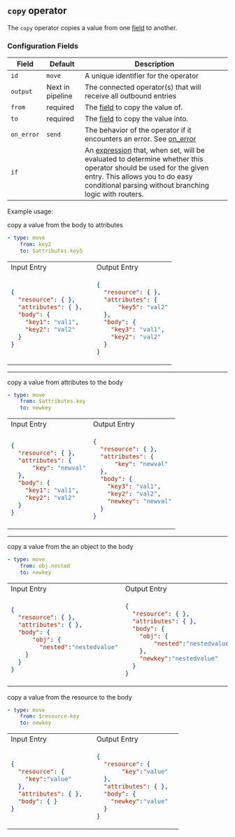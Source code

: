 ## `copy` operator

The `copy` operator copies a value from one [field](/docs/types/field.md) to another.

### Configuration Fields

| Field      | Default          | Description                                                                                                                                                                                                                              |
| ---        | ---              | ---                                                                                                                                                                                                                                      |
| `id`       | `move`    | A unique identifier for the operator                                                                                                                                                                                                     |
| `output`   | Next in pipeline | The connected operator(s) that will receive all outbound entries                                                                                                                                                                         |
| `from`      | required       | The [field](/docs/types/field.md)  to copy the value of.   
| `to`      | required       | The [field](/docs/types/field.md)  to copy the value into.
| `on_error` | `send`           | The behavior of the operator if it encounters an error. See [on_error](/docs/types/on_error.md)                                                                                                                                          |
| `if`       |                  | An [expression](/docs/types/expression.md) that, when set, will be evaluated to determine whether this operator should be used for the given entry. This allows you to do easy conditional parsing without branching logic with routers. |

Example usage:

copy a value from the body to attributes
```yaml
- type: move
    from: key2
    to: $attributes.key5
```

<table>
<tr><td> Input Entry</td> <td> Output Entry </td></tr>
<tr>
<td>

```json
{
  "resource": { },
  "attributes": { },  
  "body": {
    "key1": "val1",
    "key2": "val2"
  }
}
```

</td>
<td>

```json
{
  "resource": { },
  "attributes": { 
      "key5": "val2"
  },  
  "body": {
    "key3": "val1",
    "key2": "val2"
  }
}
```

</td>
</tr>
</table>

<hr>

copy a value from attributes to the body
```yaml
- type: move
    from: $attributes.key
    to: newkey
```

<table>
<tr><td> Input Entry</td> <td> Output Entry </td></tr>
<tr>
<td>

```json
{
  "resource": { },
  "attributes": { 
      "key": "newval"
  },  
  "body": {
    "key1": "val1",
    "key2": "val2"
  }
}
```

</td>
<td>

```json
{
  "resource": { },
  "attributes": { 
      "key": "newval"
  },  
  "body": {
    "key3": "val1",
    "key2": "val2",
    "newkey": "newval"
  }
}
```

</td>
</tr>
</table>

<hr>

copy a value from the an object to the body
```yaml
- type: move
    from: obj.nested
    to: newkey
```

<table>
<tr><td> Input Entry</td> <td> Output Entry </td></tr>
<tr>
<td>

```json
{
  "resource": { },
  "attributes": { },  
  "body": {
      "obj": {
        "nested":"nestedvalue"
    }
  }
}
```

</td>
<td>

```json
{
  "resource": { },
  "attributes": { },  
  "body": {
    "obj": {
        "nested":"nestedvalue"
    },
    "newkey":"nestedvalue"
  }
}
```

</td>
</tr>
</table>

copy a value from the resource to the body
```yaml
- type: move
    from: $resource.key
    to: newkey
```

<table>
<tr><td> Input Entry</td> <td> Output Entry </td></tr>
<tr>
<td>

```json
{
  "resource": { 
    "key":"value"
  },
  "attributes": { },  
  "body": { }
}
```

</td>
<td>

```json
{
  "resource": { 
       "key":"value"
  },
  "attributes": { },  
  "body": {
    "newkey":"value"
  }
}
```

</td>
</tr>
</table>
